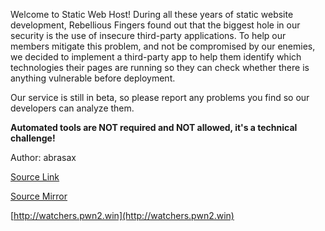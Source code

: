 
Welcome to Static Web Host! During all these years of static website development, Rebellious Fingers found out that the biggest hole in our security is the use of insecure third-party applications. To help our members mitigate this problem, and not be compromised by our enemies, we decided to implement a third-party app to help them identify which technologies their pages are running so they can check whether there is anything vulnerable before deployment.

Our service is still in beta, so please report any problems you find so our developers can analyze them.

**Automated tools are NOT required and NOT allowed, it's a technical challenge!**

Author: abrasax

[Source Link](https://static.pwn2win.party/watchers_0e77bc6ca371a1ccf21332fd249ca7947cd7af0615176cb40c8b7c5363273845.tar.gz)

[Source Mirror](https://storage.cloud.google.com/pwn2win-files/watchers_0e77bc6ca371a1ccf21332fd249ca7947cd7af0615176cb40c8b7c5363273845.tar.gz)

[http://watchers.pwn2.win](http://watchers.pwn2.win)
